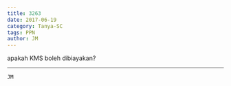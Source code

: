```yaml
---
title: 3263
date: 2017-06-19
category: Tanya-SC
tags: PPN
author: JM
---
```


apakah KMS boleh dibiayakan?

---



`JM`
